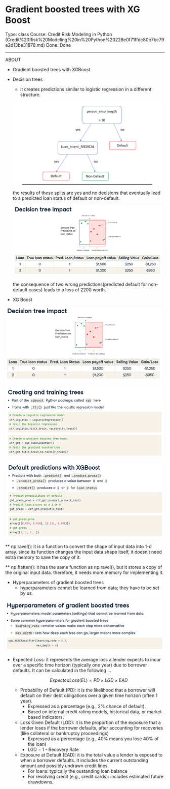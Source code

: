 # Gradient boosted trees with XG Boost

Type: class
Course: Credit Risk Modeling in Python (Credit%20Risk%20Modeling%20in%20Python%20228e0f71ffdc80b7bc79e2d13be31878.md)
Done: Done

---

<aside>

ABOUT

- Gradient boosted trees with XGBoost
</aside>

- Decision trees
    - it creates predictions similar to logistic regression in a different structure.
    
    ![image.png](image%2023.png)
    
    the results of these splits are yes and no decisions that eventually lead to a predicted loan status of default or non-default. 
    
    ![image.png](image%2024.png)
    
    the consequence of two wrong predictions(predicted default for non-default cases) leads to a loss of 2200 worth.
    
- XG Boost

![image.png](image%2025.png)

![image.png](image%2026.png)

![image.png](image%2027.png)

** np.ravel(): it is a function to convert the shape of input data into 1-d array. since its function changes the input data shape itself, it doesn’t need extra memory to save the copy of it.

** np.flatten(): it has the same function as np.ravel(), but it stores a copy of the original input data. therefore, it needs more memory for implementing it. 

- Hyperparameters of gradient boosted trees
    - hyperparameters cannot be learned from data; they have to be set by us.

![image.png](image%2028.png)

- Expected Loss: it represents the average loss a lender expects to incur over a specific time horizon (typically one year) due to borrower defaults. It can be calculated in the following …
    
    $$
    Expected Loss (EL)=PD×LGD×EAD
    $$
    
    - Probability of Default (PD): it is the likelihood that a borrower will default on their debt obligations over a given time horizon (often 1 year).
        - Expressed as a percentage (e.g., 2% chance of default).
        - Based on internal credit rating models, historical data, or market-based indicators.
    - Loss Given Default (LGD): it is the proportion of the exposure that a lender loses if the borrower defaults, after accounting for recoveries (like collateral or bankruptcy proceedings)
        - Expressed as a percentage (e.g., 40% means you lose 40% of the loan)
        - LGD = 1 - Recovery Rate
    - Exposure at Default (EAD): it is the total value a lender is exposed to when a borrower defaults. It includes the current outstanding amount and possibly undrawn credit lines.
        - For loans: typically the oustanding loan balance
        - For revolving credit (e.g., credit cards): includes estimated future drawdowns.